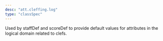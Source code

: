 ```yaml
---
desc: "att.cleffing.log"
type: "classSpec"
---
```


Used by staffDef and scoreDef to provide default values for attributes in the logical
domain related to clefs.